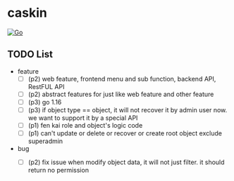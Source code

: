 # caskin

[![Go](https://github.com/AWaterColorPen/caskin/actions/workflows/go.yml/badge.svg?branch=main)](https://github.com/AWaterColorPen/caskin/actions/workflows/go.yml)


## TODO List

- feature
  - [ ] (p2) web feature, frontend menu and sub function, backend API, RestFUL API
  - [ ] (p2) abstract features for just like web feature and other feature
  - [ ] (p3) go 1.16
  - [ ] (p3) if object type == object, it will not recover it by admin user now. we want to support it by a special API
  - [ ] (p1) fen kai role and object's logic code
  - [ ] (p1) can't update or delete or recover or create root object exclude superadmin
- bug
  - [ ] (p2) fix issue when modify object data, it will not just filter. it should return no permission
  